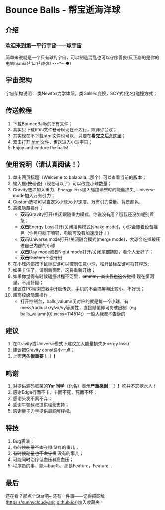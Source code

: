 # Bounce Balls - 帮宝逝海洋球

## 介绍

### 欢迎来到第一平行宇宙——[球宇宙](https://sunnycloudyang.github.io/)

简单来说就是一个只有球的宇宙，可以制造混乱也可以守序善良(反正崩的是你的电脑hiahia(╯‵□′)╯炸弹! •••*～●)

## 宇宙架构

宇宙架构说明： 类Newton力学体系，类Galileo变换，SCY式(化名)碰撞方式；

## 传送教程

1. 下载BounceBalls的所有文件；
2. 其实只下载html文件<del>也可以</del>现在不太行，除非你会改；
3. 其实现在不下载html文件也可以，只要在**看完之后**[点这里](https://sunnycloudyang.github.io/)；
4. 双击打开[.html文件](./index.html)，传送进入小球宇宙；
5. Enjoy and endure the balls!

## 使用说明（请认真阅读！）

1. 单击网页标题（Welcome to balabala...那个）可以查看当前的版本；
2. 输入框<del>(按理说)</del>（现在可以了）可以改变小球数量；
3. Gravity选项加入重力，Energy loss加入碰撞墙壁时的能量损失, Universe mode加入万有引力；
4. Custom选项可以自定义小球大小/速度、万有引力常量、背景颜色，
5. 高级隐藏操作：
   * **双击**Gravity打开/关闭跟随重力模式，你说没有用？哦我还没加呢别着急；
   * **双击**Energy Loss打开/关闭摇晃模式(shake mode)，小球会随着设备摇晃（你晃电脑干嘛呀，电脑可没有加速度计！）
   * **双击**Universe mode打开/关闭融合模式(merge mode)，大球会吃掉被压进自己内部的小球
   * **双击**Day mode或者Night mode打开/关闭尾部拖影，看个人爱好了；
   * <del>**双击**Custom？没有用</del>
6. 在小球内部按下鼠标左键可以控制任意小球，松开鼠标左键可将其释放;
7. 如果卡住了，请刷新页面，这将重新开始；
8. 如果你觉得有时候碰撞过程不河里，<del>emmm，其实我也这么觉得</del> 现在恒河里，不用怀疑；
9. 建议在PC端浏览器中开启传送，手机的<del>不会搞</del>屏幕比较小，不好玩；
10. 超高校级隐藏操作：
    * 打开控制台，balls_valumn[i]对应的就是每一个小球，有mess/radius/x/y/vx/vy等属性，直接赋值即可突破限制（eg. balls_valumn[0].mess=114514;）<del>一般人我都不告诉的</del>

## 建议

1. 在Gravity或Universe模式下建议加入能量损失(Energy loss)
2. 建议把Gravity const调小一点；
3. 上面两条**很重要！！！**

## 鸣谢

1. 对提供源码框架的**Yan同学**（化名）表示**严重感谢！！！** 吃井不忘挖水人！
2. 感谢Edge行而不卡，卡而不死，死而不坏；
3. 感谢头发不离不弃；
4. 感谢牛顿叔叔提供理论支持；
5. 感谢量子力学提供最终解释权。

## 特技

1. Bug表演；
2. <del>有时候能量不太守恒</del> 没有的事儿；
3. <del>有时候动量也不太守恒</del> 没有的事儿；
4. 可能同时治疗低血压和高血压；
5. 程序员的事，能叫bug吗，那是Feature，Feature...

## 最后

还在看？那点个Star吧~ 
还有一件事——记得把网址(<https://sunnycloudyang.github.io/>)加入收藏夹！
